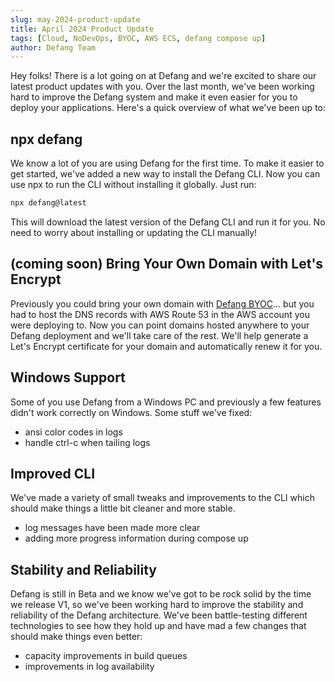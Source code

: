 ```yaml
---
slug: may-2024-product-update
title: April 2024 Product Update
tags: [Cloud, NoDevOps, BYOC, AWS ECS, defang compose up]
author: Defang Team
---
```


Hey folks! There is a lot going on at Defang and we're excited to share our latest product updates with you. Over the last month, we've been working hard to improve the Defang system and make it even easier for you to deploy your applications. Here's a quick overview of what we've been up to:

## npx defang

We know a lot of you are using Defang for the first time. To make it easier to get started, we've added a new way to install the Defang CLI. Now you can use npx to run the CLI without installing it globally. Just run:

```bash
npx defang@latest
```

This will download the latest version of the Defang CLI and run it for you. No need to worry about installing or updating the CLI manually!

## (coming soon) Bring Your Own Domain with Let's Encrypt

Previously you could bring your own domain with <a href="/docs/concepts/defang-byoc">Defang BYOC</a>... but you had to host the DNS records with AWS Route 53 in the AWS account you were deploying to. Now you can point domains hosted anywhere to your Defang deployment and we'll take care of the rest. We'll help generate a Let's Encrypt certificate for your domain and automatically renew it for you.

## Windows Support

Some of you use Defang from a Windows PC and previously a few features didn't work correctly on Windows. Some stuff we've fixed:
* ansi color codes in logs
* handle ctrl-c when tailing logs

## Improved CLI

We've made a variety of small tweaks and improvements to the CLI which should make things a little bit cleaner and more stable.
* log messages have been made more clear
* adding more progress information during compose up

## Stability and Reliability

Defang is still in Beta and we know we've got to be rock solid by the time we release V1, so we've been working hard to improve the stability and reliability of the Defang architecture. We've been battle-testing different technologies to see how they hold up and have mad a few changes that should make things even better:
* capacity improvements in build queues
* improvements in log availability